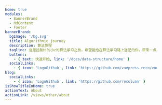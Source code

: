 ```yaml
---
home: true
modules:
  - BannerBrand
  - MdContent
  - Footer
bannerBrand:
  bgImage: '/bg.svg'
  title: Algorithmic journey
  description: 算法旅程
  tagline: 这是捡破烂的小z的算法学习之旅，希望能给在算法学习路上迷茫的你，带来一点点参考。
  buttons:
    - { text: 快速开始, link: '/docs/data-structure/home' }
  socialLinks:
    - { icon: 'LogoGithub', link: 'https://github.com/vuepress-reco/vuepress-theme-reco' }
blog:
  socialLinks:
    - { icon: 'LogoGithub', link: 'https://github.com/recoluan' }
isShowTitleInHome: true
actionText: About
actionLink: /views/other/about
---
```

